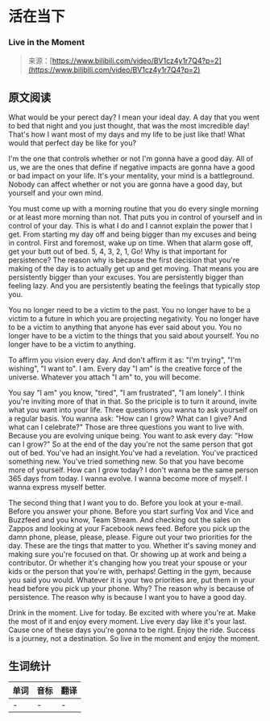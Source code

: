 # 活在当下

### Live in the Moment

>来源：[https://www.bilibili.com/video/BV1cz4y1r7Q4?p=2](https://www.bilibili.com/video/BV1cz4y1r7Q4?p=2)

## 原文阅读

What would be your perect day? I mean your ideal day. A day that you went to bed that night and you just thought, that was the most imcredible day! That's how I want most of my days and my life to be just like that! What would that perfect day be like for you? 

I'm the one that controls whether or not I'm gonna have a good day. All of us, we are the ones that define if negative impacts are gonna have a good or bad impact on your life. It's your mentality, your mind is a battleground. Nobody can affect whether or not you are gonna have a good day, but yourself and your own mind.

You must come up with a morning routine that you do every single morning or at least more morning than not. That puts you in control of yourself and in control of your day. This is what I do and I cannot explain the power that I get. From starting my day off and being bigger than my excuses and being in control. First and foremost, wake up on time. When that alarm gose off, get your butt out of bed. 5, 4, 3, 2, 1, Go! Why is that important for persistence? The reason why is because the first decision that you're making of the day is to actually get up and get moving. That means you are persistently bigger than your excuses. You are persistently bigger than feeling lazy. And you are persistently beating the feelings that typically stop you.

You no longer need to be a victim to the past. You no longer have to be a victim to a future in which you are projecting negativity. You no longer have to be a victim to anything that anyone has ever said about you. You no longer have to be a victim to the things that you said about yourself. You no longer have to be a victim to anything.

To affirm you vision every day. And don't affirm it as: "I'm trying", "I'm wishing", "I want to". I am. Every day "I am" is the creative force of the universe. Whatever you attach "I am" to, you will become.

You say "I am" you know, "tired", "I am frustrated", "I am lonely". I think you're inviting more of that in that. So the priciple is to turn it around, invite what you want into your life. Three questions you wanna to ask yourself on a regular basis. You wanna ask: "How can I grow? What can I give? And what can I celebrate?" Those are three questions you want to live with. Because you are evolving unique being. You want to ask every day: "How can I grow?" So at the end of the day you're not the same person that got out of bed. You've had an insight.You've had a revelation. You've practiced something new. You've tried something new. So that you have become more of yourself. How can I grow today? I don't wanna be the same person 365 days from today. I wanna evolve. I wanna become more of myself. I wanna express myself better.

The second thing that I want you to do. Before you look at your e-mail. Before you answer your phone. Before you start surfing Vox and Vice and Buzzfeed and you know, Team Stream. And checking out the sales on Zappos and looking at your Facebook news feed. Before you pick up the damn phone, please, please, please. Figure out your two priorities for the day. These are the tings that matter to you. Whether it's saving money and making sure you're focused on that. Or showing up at work and being a contributor. Or whether it's changing how you treat your spouse or your kids or the person that you're with, perhaps! Getting in the gym, because you said you would. Whatever it is your two priorities are, put them in your head before you pick up your phone. Why? The reason why is because of persistence. The reason why is because I want you to have a good day. 

Drink in the moment. Live for today. Be excited  with where you're at. Make the most of it and enjoy every moment. Live every day like it's your last. Cause one of these days you're gonna to be right. Enjoy the ride. Success is a journey, not a destination. So live in the moment and enjoy the moment.

## 生词统计
| 单词 | 音标 | 翻译 |
|-|-|-|
|-|-|-|

<!-- <src-rtyAudio :src="`https://rtyxmd.gitee.io/rty-resources2021/February/Live%20in%20the%20Moment.mp3`"></src-rtyAudio> -->